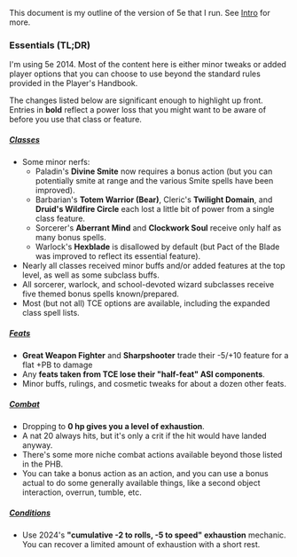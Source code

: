 This document is my outline of the version of 5e that I run. See [Intro](Intro.md) for more.

### Essentials (TL;DR)

I'm using 5e 2014. Most of the content here is either minor tweaks or added player options that you can choose to use beyond the standard rules provided in the Player's Handbook.

The changes listed below are significant enough to highlight up front. Entries in **bold** reflect a power loss that you might want to be aware of before you use that class or feature.

##### [Classes](Classes.md)

+ Some minor nerfs:
	+ Paladin's **Divine Smite** now requires a bonus action (but you can potentially smite at range and the various Smite spells have been improved).
	+ Barbarian's **Totem Warrior (Bear)**, Cleric's **Twilight Domain**, and **Druid's Wildfire Circle** each lost a little bit of power from a single class feature.
	+ Sorcerer's **Aberrant Mind** and **Clockwork Soul** receive only half as many bonus spells.
	+ Warlock's **Hexblade** is disallowed by default (but Pact of the Blade was improved to reflect its essential feature).
+ Nearly all classes received minor buffs and/or added features at the top level, as well as some subclass buffs.
+ All sorcerer, warlock, and school-devoted wizard subclasses receive five themed bonus spells known/prepared.
+ Most (but not all) TCE options are available, including the expanded class spell lists.

##### [Feats](Feats.md)

+ **Great Weapon Fighter** and **Sharpshooter** trade their -5/+10 feature for a flat +PB to damage
+ Any **feats taken from TCE lose their "half-feat" ASI components**.
+ Minor buffs, rulings, and cosmetic tweaks for about a dozen other feats.

##### [Combat](Combat.md)

* Dropping to **0 hp gives you a level of exhaustion**.
* A nat 20 always hits, but it's only a crit if the hit would have landed anyway.
* There's some more niche combat actions available beyond those listed in the PHB.  
* You can take a bonus action as an action, and you can use a bonus actual to do some generally available things, like a second object interaction, overrun, tumble, etc.

##### [Conditions](Conditions.md)

* Use 2024's **"cumulative -2 to rolls, -5 to speed" exhaustion** mechanic. You can recover a limited amount of exhaustion with a short rest.

